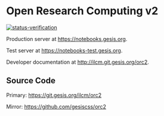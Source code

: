 # Open Research Computing v2

[![status-verification](https://github.com/gesiscss/orc2/actions/workflows/status-verification.yml/badge.svg)](https://github.com/gesiscss/orc2/actions/workflows/status-verification.yml)

Production server at <https://notebooks.gesis.org>.

Test server at <https://notebooks-test.gesis.org>.

Developer documentation at <http://ilcm.git.gesis.org/orc2>.

## Source Code

Primary: https://git.gesis.org/ilcm/orc2

Mirror: https://github.com/gesiscss/orc2
